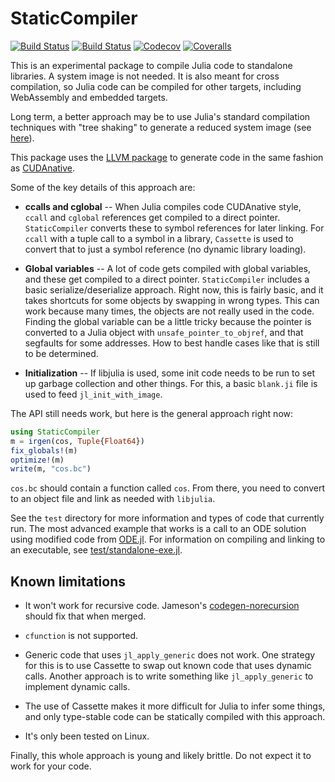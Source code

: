 # StaticCompiler

[![Build Status](https://travis-ci.com/tshort/StaticCompiler.jl.svg?branch=master)](https://travis-ci.com/tshort/StaticCompiler.jl)
[![Build Status](https://ci.appveyor.com/api/projects/status/github/tshort/StaticCompiler.jl?svg=true)](https://ci.appveyor.com/project/tshort/StaticCompiler-jl)
[![Codecov](https://codecov.io/gh/tshort/StaticCompiler.jl/branch/master/graph/badge.svg)](https://codecov.io/gh/tshort/StaticCompiler.jl)
[![Coveralls](https://coveralls.io/repos/github/tshort/StaticCompiler.jl/badge.svg?branch=master)](https://coveralls.io/github/tshort/StaticCompiler.jl?branch=master)

This is an experimental package to compile Julia code to standalone libraries. A system image is not needed. It is also meant for cross compilation, so Julia code can be compiled for other targets, including WebAssembly and embedded targets. 

Long term, a better approach may be to use Julia's standard compilation techniques with "tree shaking" to generate a reduced system image (see [here](https://github.com/JuliaLang/julia/issues/33670)). 

This package uses the [LLVM package](https://github.com/maleadt/LLVM.jl) to generate code in the same fashion as [CUDAnative](https://github.com/JuliaGPU/CUDAnative.jl).

Some of the key details of this approach are:

* **ccalls and cglobal** -- When Julia compiles code CUDAnative style, `ccall` and `cglobal` references get compiled to a direct pointer. `StaticCompiler` converts these to symbol references for later linking. For `ccall` with a tuple call to a symbol in a library, `Cassette` is used to convert that to just a symbol reference (no dynamic library loading).

* **Global variables** -- A lot of code gets compiled with global variables, and these get compiled to a direct pointer. `StaticCompiler` includes a basic serialize/deserialize approach. Right now, this is fairly basic, and it takes shortcuts for some objects by swapping in wrong types. This can work because many times, the objects are not really used in the code. Finding the global variable can be a little tricky because the pointer is converted to a Julia object with `unsafe_pointer_to_objref`, and that segfaults for some addresses. How to best handle cases like that is still to be determined.

* **Initialization** -- If libjulia is used, some init code needs to be run to set up garbage collection and other things. For this, a basic `blank.ji` file is used to feed `jl_init_with_image`.

The API still needs work, but here is the general approach right now:

```julia
using StaticCompiler
m = irgen(cos, Tuple{Float64})
fix_globals!(m)
optimize!(m)
write(m, "cos.bc")
```

`cos.bc` should contain a function called `cos`. From there, you need to convert to an object file and link as needed with `libjulia`. 

See the `test` directory for more information and types of code that currently run. The most advanced example that works is a call to an ODE solution using modified code from [ODE.jl](https://github.com/JuliaDiffEq/ODE.jl). For information on compiling and linking to an executable, see [test/standalone-exe.jl](./blob/master/test/standalone-exe.jl).

## Known limitations

* It won't work for recursive code. Jameson's [codegen-norecursion](https://github.com/JuliaLang/julia/tree/jn/codegen-norecursion) should fix that when merged.

* `cfunction` is not supported.

* Generic code that uses `jl_apply_generic` does not work. One strategy for this is to use Cassette to swap out known code that uses dynamic calls. Another approach is to write something like `jl_apply_generic` to implement dynamic calls.

* The use of Cassette makes it more difficult for Julia to infer some things, and only type-stable code can be statically compiled with this approach.

* It's only been tested on Linux.

Finally, this whole approach is young and likely brittle. Do not expect it to work for your code.
